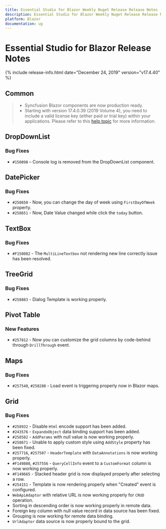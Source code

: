 ```yaml
---
title: Essential Studio for Blazor Weekly Nuget Release Release Notes  
description: Essential Studio for Blazor Weekly Nuget Release Release Notes  
platform: Blazor
documentation: ug
---
```


# Essential Studio for Blazor  Release Notes  

{% include release-info.html date="December 24, 2019"  version="v17.4.40" %} 

## Common

> * Syncfusion Blazor components are now production ready.
> * Starting with version 17.4.0.39 (2019 Volume 4), you need to include a valid license key (either paid or trial key) within your applications. Please refer to this [help topic](https://help.syncfusion.com/common/essential-studio/licensing/license-key#blazor) for more information.

## DropDownList

### Bug Fixes

- `#150098` – Console log is removed from the DropDownList component.

## DatePicker

### Bug Fixes

- `#258650` - Now, you can change the day of week using `FirstDayOfWeek` property.
- `#258651` - Now, Date Value changed while click the `today` button.

## TextBox

### Bug Fixes

- `#F150082` - The `MultiLineTextbox` not rendering new line correctly issue has been resolved.

## TreeGrid

### Bug Fixes

- `#258883` - Dialog Template is working properly.

## Pivot Table

### New Features

- `#257812` - Now you can customize the grid columns by code-behind through `DrillThrough` event.

## Maps

### Bug Fixes

- `#257540`, `#258288` - Load event is triggering properly now in Blazor maps.

## Grid

### Bug Fixes

- `#258932` - Disable `Html` encode support has been added.
- `#243576` - `ExpandoObject` data binding support has been added.
- `#258582` - `AddParams` with null value is now working properly.
- `#258671` - Unable to apply custom style using `AddStyle` property has been fixed.
- `#257716`, `#257507` - `HeaderTemplate` with `DataAnnotations` is now working properly.
- `#F149808`, `#257556` - `QueryCellInfo` event to a `CustomFormat` column is now working properly.
- `#F149665` - Stacked header grid is now displayed properly after selecting a row.
- `#254151` - Template is now rendering properly when "Created" event is configured.
- `WebApiAdaptor` with relative URL is now working properly for `CRUD` operation.
- Sorting in descending order is now working properly in remote data.
- Foreign key column with null value record in data source has been fixed.
- Grouping is now working for remote data binding.
- `UrlAdaptor` data source is now properly bound to the grid.